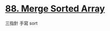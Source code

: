 # [88. Merge Sorted Array](https://leetcode.com/problems/merge-sorted-array/description/)

三指針
手寫 sort